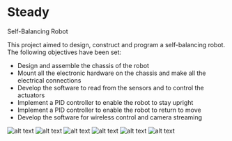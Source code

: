 # Steady
Self-Balancing Robot

This project aimed to design, construct and program a self-balancing robot. The following objectives have been set:

* Design and assemble the chassis of the robot
* Mount all the electronic hardware on the chassis and make all the electrical connections
* Develop the software to read from the sensors and to control the actuators
* Implement a PID controller to enable the robot to stay upright
* Implement a PID controller to enable the robot to return to move
* Develop the software for wireless control and camera streaming
    

![alt text](https://raw.githubusercontent.com/tonynajjar/Steady/master/Fritzing/self%20balancing%20connection%20diagram%20fritzing.PNG)
![alt text](https://raw.githubusercontent.com/tonynajjar/Steady/master/CAD/Rendering%20Down.JPG)
![alt text](https://raw.githubusercontent.com/tonynajjar/Steady/master/CAD/Rendering%20Top.JPG)
![alt text](https://raw.githubusercontent.com/tonynajjar/Steady/master/top.jpg)
![alt text](https://raw.githubusercontent.com/tonynajjar/Steady/master/bottom.jpg)
![alt text](https://raw.githubusercontent.com/tonynajjar/Steady/master/control-loop.png)
